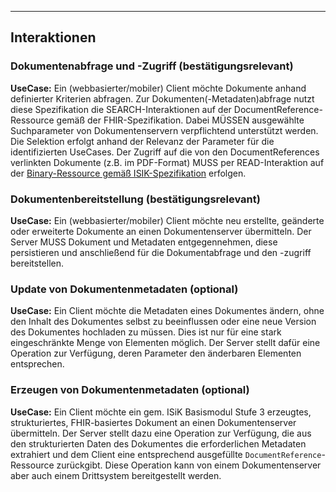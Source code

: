 ----

## Interaktionen

### Dokumentenabfrage und -Zugriff (bestätigungsrelevant)
**UseCase:** Ein (webbasierter/mobiler) Client möchte Dokumente anhand definierter Kriterien abfragen.
Zur Dokumenten(-Metadaten)abfrage nutzt diese Spezifikation die SEARCH-Interaktionen auf der DocumentReference-Ressource gemäß der FHIR-Spezifikation.
Dabei MÜSSEN ausgewählte Suchparameter von Dokumentenservern verpflichtend unterstützt werden. Die Selektion erfolgt anhand der Relevanz der Parameter für die identifizierten UseCases.
Der Zugriff auf die von den DocumentReferences verlinkten Dokumente (z.B. im PDF-Format) MUSS per READ-Interaktion auf der [Binary-Ressource gemäß ISIK-Spezifikation](https://simplifier.net/guide/Implementierungsleitfaden-ISiK-Basismodul-Stufe-3/ImplementationGuide-markdown-Datenobjekte-Datenobjekte-Binary?version=current) erfolgen.

### Dokumentenbereitstellung (bestätigungsrelevant)
**UseCase:** Ein (webbasierter/mobiler) Client möchte neu erstellte, geänderte oder erweiterte Dokumente an einen Dokumentenserver übermitteln. Der Server MUSS Dokument und Metadaten entgegennehmen, diese persistieren und anschließend für die Dokumentabfrage und den -zugriff bereitstellen.

### Update von Dokumentenmetadaten (optional)
**UseCase:** Ein Client möchte die Metadaten eines Dokumentes ändern, ohne den Inhalt des Dokumentes selbst zu beeinflussen oder eine neue Version des Dokumentes hochladen zu müssen. Dies ist nur für eine stark eingeschränkte Menge von Elementen möglich. Der Server stellt dafür eine Operation zur Verfügung, deren Parameter den änderbaren Elementen entsprechen.

### Erzeugen von Dokumentenmetadaten (optional)
**UseCase:** Ein Client möchte ein gem. ISiK Basismodul Stufe 3 erzeugtes, strukturiertes, FHIR-basiertes Dokument an einen Dokumentenserver übermitteln.
Der Server stellt dazu eine Operation zur Verfügung, die aus den strukturierten Daten des Dokumentes die erforderlichen Metadaten extrahiert und dem Client eine entsprechend ausgefüllte `DocumentReference`-Ressource zurückgibt. Diese Operation kann von einem Dokumentenserver aber auch einem Drittsystem bereitgestellt werden.
